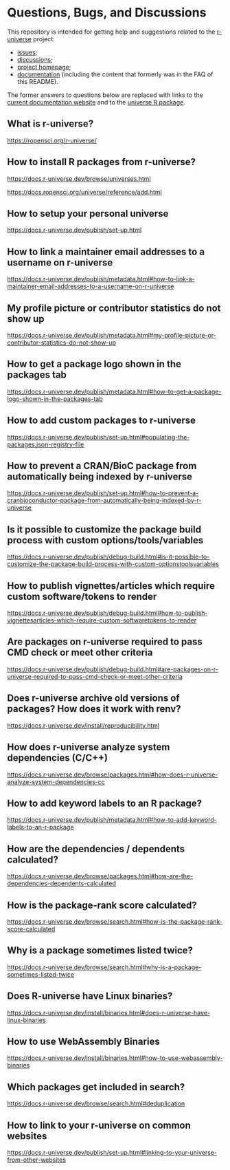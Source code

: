 # Questions, Bugs, and Discussions

This repository is intended for getting help and suggestions related to the [r-universe](https://r-universe.dev) project:

 - [issues](https://github.com/r-universe-org/bugs/issues);
 - [discussions](https://github.com/r-universe-org/bugs/discussions);
 - [project homepage](https://ropensci.org/r-universe/);
 - [documentation](https://docs.r-universe.dev/) (including the content that formerly was in the FAQ of this README).

The former answers to questions below are replaced with links to the [current documentation website](https://docs.r-universe.dev/) and to the [universe R package](https://docs.ropensci.org/universe/).

## What is r-universe?

https://ropensci.org/r-universe/


## How to install R packages from r-universe?

https://docs.r-universe.dev/browse/universes.html

https://docs.ropensci.org/universe/reference/add.html

## How to setup your personal universe

https://docs.r-universe.dev/publish/set-up.html

## How to link a maintainer email addresses to a username on r-universe

https://docs.r-universe.dev/publish/metadata.html#how-to-link-a-maintainer-email-addresses-to-a-username-on-r-universe

## My profile picture or contributor statistics do not show up

https://docs.r-universe.dev/publish/metadata.html#my-profile-picture-or-contributor-statistics-do-not-show-up

## How to get a package logo shown in the packages tab

https://docs.r-universe.dev/publish/metadata.html#how-to-get-a-package-logo-shown-in-the-packages-tab

## How to add custom packages to r-universe

https://docs.r-universe.dev/publish/set-up.html#populating-the-packages.json-registry-file

## How to prevent a CRAN/BioC package from automatically being indexed by r-universe

https://docs.r-universe.dev/publish/set-up.html#how-to-prevent-a-cranbioconductor-package-from-automatically-being-indexed-by-r-universe

## Is it possible to customize the package build process with custom options/tools/variables

https://docs.r-universe.dev/publish/debug-build.html#is-it-possible-to-customize-the-package-build-process-with-custom-optionstoolsvariables

## How to publish vignettes/articles which require custom software/tokens to render

https://docs.r-universe.dev/publish/debug-build.html#how-to-publish-vignettesarticles-which-require-custom-softwaretokens-to-render

## Are packages on r-universe required to pass CMD check or meet other criteria

https://docs.r-universe.dev/publish/debug-build.html#are-packages-on-r-universe-required-to-pass-cmd-check-or-meet-other-criteria

## Does r-universe archive old versions of packages? How does it work with renv?

https://docs.r-universe.dev/install/reproducibility.html

## How does r-universe analyze system dependencies (C/C++)

https://docs.r-universe.dev/browse/packages.html#how-does-r-universe-analyze-system-dependencies-cc

## How to add keyword labels to an R package?

https://docs.r-universe.dev/publish/metadata.html#how-to-add-keyword-labels-to-an-r-package

## How are the dependencies / dependents calculated?

https://docs.r-universe.dev/browse/packages.html#how-are-the-dependencies-dependents-calculated

## How is the package-rank score calculated?

https://docs.r-universe.dev/browse/search.html#how-is-the-package-rank-score-calculated

## Why is a package sometimes listed twice?

https://docs.r-universe.dev/browse/search.html#why-is-a-package-sometimes-listed-twice

## Does R-universe have Linux binaries?

https://docs.r-universe.dev/install/binaries.html#does-r-universe-have-linux-binaries

## How to use WebAssembly Binaries

https://docs.r-universe.dev/install/binaries.html#how-to-use-webassembly-binaries

## Which packages get included in search?

https://docs.r-universe.dev/browse/search.html#deduplication

## How to link to your r-universe on common websites

https://docs.r-universe.dev/publish/set-up.html#linking-to-your-universe-from-other-websites
